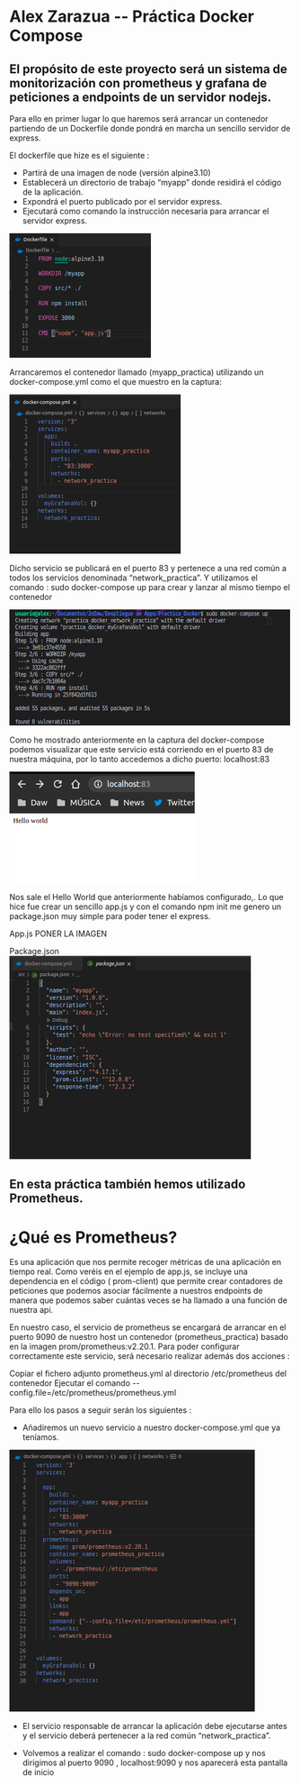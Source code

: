 # Alex Zarazua -- Práctica Docker Compose

##  El propósito de este proyecto será un sistema de monitorización con prometheus y grafana de peticiones a endpoints de un servidor nodejs.

Para ello en primer lugar lo que haremos será arrancar un contenedor partiendo de un Dockerfile donde pondrá en marcha un sencillo servidor de express.

El dockerfile que hize es el siguiente : 
 * Partirá de una imagen de node (versión alpine3.10)
 * Establecerá un directorio de trabajo “myapp” donde residirá el código de la
aplicación.
 * Expondrá el puerto publicado por el servidor express.
 * Ejecutará como comando la instrucción necesaria para arrancar el servidor
express.


<img src="./Capturas_PracticaDocker/DockerFileExpressServer__1.png">

Arrancaremos el contenedor llamado (myapp_practica)  utilizando un docker-compose.yml como el que muestro en la captura: 

<img src="./Capturas_PracticaDocker/docker-compose__express_3.png">

Dicho servicio se publicará en el puerto 83 y pertenece a una red común a todos los servicios denominada “network_practica”.
Y utilizamos el comando : sudo docker-compose up para crear y lanzar al mismo tiempo el contenedor


<img src="./Capturas_PracticaDocker/ejcucion_dockerCompose.png">

Como he mostrado anteriormente en la captura del docker-compose podemos visualizar que este servicio está corriendo en el puerto 83 de nuestra máquina, por lo tanto accedemos a dicho puerto:
localhost:83

<img src="./Capturas_PracticaDocker/hello_world__express__4.png">


Nos sale el Hello World que anteriormente habíamos configurado,.
Lo que hice fue crear un sencillo app.js y con el comando npm init me genero un package.json muy simple para poder tener el express.

App.js
PONER LA IMAGEN

Package.json
<img src="./Capturas_PracticaDocker/packageJson.png">

## En esta práctica también hemos utilizado Prometheus.

# ¿Qué es Prometheus?

Es una aplicación que nos permite recoger métricas de una aplicación en tiempo real. Como veréis en el ejemplo de app.js, se incluye una dependencia en el código ( prom-client) que permite crear contadores de peticiones que podemos asociar fácilmente a nuestros endpoints de manera que podemos saber cuántas veces se ha llamado a una función de nuestra api.


En nuestro caso, el servicio de prometheus se encargará de arrancar en el puerto 9090 de nuestro host un contenedor (prometheus_practica) basado en la imagen prom/prometheus:v2.20.1. Para poder configurar correctamente este servicio, será necesario realizar además dos acciones : 

Copiar el fichero adjunto prometheus.yml al directorio /etc/prometheus del
contenedor
Ejecutar el comando --config.file=/etc/prometheus/prometheus.yml


Para ello los pasos a seguir serán los siguientes : 

 *   Añadiremos un nuevo servicio a nuestro docker-compose.yml que ya teníamos.

<img src="./Capturas_PracticaDocker/docker_composePrometheus.png">

* El servicio responsable de arrancar la aplicación debe ejecutarse antes y el servicio deberá pertenecer a la red común “network_practica”.

* Volvemos a realizar el comando : sudo docker-compose up y nos dirigimos al puerto 9090 , localhost:9090 y nos aparecerá esta pantalla de inicio
